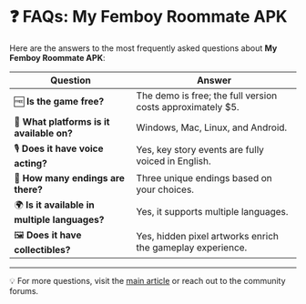 # ❓ FAQs: My Femboy Roommate APK

Here are the answers to the most frequently asked questions about **My Femboy Roommate APK**:

| **Question**                                  | **Answer**                                                                 |
|-----------------------------------------------|-----------------------------------------------------------------------------|
| 🆓 **Is the game free?**                      | The demo is free; the full version costs approximately $5.                  |
| 📱 **What platforms is it available on?**     | Windows, Mac, Linux, and Android.                                          |
| 🎙️ **Does it have voice acting?**            | Yes, key story events are fully voiced in English.                         |
| 🔄 **How many endings are there?**            | Three unique endings based on your choices.                                |
| 🌍 **Is it available in multiple languages?** | Yes, it supports multiple languages.                                       |
| 🖼️ **Does it have collectibles?**            | Yes, hidden pixel artworks enrich the gameplay experience.                 |

---

💡 For more questions, visit the [main article](./my-femboy-roommate.md) or reach out to the community forums.
